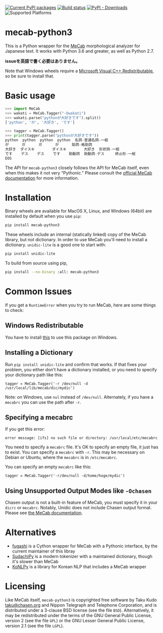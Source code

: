 [![Current PyPI packages](https://badge.fury.io/py/mecab-python3.svg)](https://pypi.org/project/mecab-python3/)
[![Build status](https://travis-ci.org/SamuraiT/mecab-python3.svg?branch=master)](https://travis-ci.org/SamuraiT/mecab-python3)
[![PyPI - Downloads](https://img.shields.io/pypi/dm/mecab-python3)](https://pypi.org/project/mecab-python3/)
![Supported Platforms](https://img.shields.io/badge/platforms-linux%20macosx%20windows-blue)

# mecab-python3

This is a Python wrapper for the [MeCab][] morphological analyzer for Japanese
text. It works with Python 3.6 and greater, as well as Python 2.7.

**issueを英語で書く必要はありません。**

[MeCab]: https://taku910.github.io/mecab/

Note that Windows wheels require a [Microsoft Visual C++
Redistributable][msvc], so be sure to install that.

[msvc]: https://support.microsoft.com/en-us/help/2977003/the-latest-supported-visual-c-downloads

# Basic usage

```py
>>> import MeCab
>>> wakati = MeCab.Tagger("-Owakati")
>>> wakati.parse("pythonが大好きです").split()
['python', 'が', '大好き', 'です']

>>> tagger = MeCab.Tagger()
>>> print(tagger.parse("pythonが大好きです"))
python  python  python  python  名詞-普通名詞-一般
が      ガ      ガ      が      助詞-格助詞
大好き  ダイスキ        ダイスキ        大好き  形状詞-一般
です    デス    デス    です    助動詞  助動詞-デス     終止形-一般
EOS
```

The API for `mecab-python3` closely follows the API for MeCab itself,
even when this makes it not very “Pythonic.”  Please consult the [official MeCab
documentation][mecab-docs] for more information.

[mecab-docs]: https://taku910.github.io/mecab/

# Installation

Binary wheels are available for MacOS X, Linux, and Windows (64bit) are
installed by default when you use `pip`:

```sh
pip install mecab-python3
```

These wheels include an internal (statically linked) copy of the MeCab library,
but not dictionary. In order to use MeCab you'll need to install a dictionary.
`unidic-lite` is a good one to start with:

```sh
pip install unidic-lite
```

To build from source using pip,

```sh
pip install --no-binary :all: mecab-python3
```

# Common Issues

If you get a `RuntimeError` when you try to run MeCab, here are some things to check:

## Windows Redistributable

You have to install [this][msvc] to use this package on Windows.

## Installing a Dictionary

Run `pip install unidic-lite` and confirm that works. If that fixes your
problem, you either don't have a dictionary installed, or you need to specify
your dictionary path like this:

    tagger = MeCab.Tagger('-r /dev/null -d /usr/local/lib/mecab/dic/mydic')

Note: on Windows, use `nul` instead of `/dev/null`. Alternately, if you have a
`mecabrc` you can use the path after `-r`.

## Specifying a mecabrc

If you get this error:

    error message: [ifs] no such file or directory: /usr/local/etc/mecabrc

You need to specify a `mecabrc` file. It's OK to specify an empty file, it just
has to exist. You can specify a `mecabrc` with `-r`. This may be necessary on
Debian or Ubuntu, where the `mecabrc` is in `/etc/mecabrc`.

You can specify an empty `mecabrc` like this:

    tagger = MeCab.Tagger('-r/dev/null -d/home/hoge/mydic')

## Using Unsupported Output Modes like `-Ochasen`

Chasen output is not a built-in feature of MeCab, you must specify it in your
`dicrc` or `mecabrc`. Notably, Unidic does not include Chasen output format.
Please see [the MeCab documentation](https://taku910.github.io/mecab/#format).

# Alternatives

- [fugashi](https://github.com/polm/fugashi) is a Cython wrapper for MeCab with a Pythonic interface, by the current maintainer of this libray
- [SudachiPy](https://github.com/WorksApplications/SudachiPy) is a modern tokenizer with a maintained dictionary, though it's slower than MeCab
- [KoNLPy](https://konlpy.org/en/latest/) is a library for Korean NLP that includes a MeCab wrapper

# Licensing

Like MeCab itself, `mecab-python3` is copyrighted free software by
Taku Kudo <taku@chasen.org> and Nippon Telegraph and Telephone Corporation,
and is distributed under a 3-clause BSD license (see the file `BSD`).
Alternatively, it may be redistributed under the terms of the
GNU General Public License, version 2 (see the file `GPL`) or the
GNU Lesser General Public License, version 2.1 (see the file `LGPL`).
